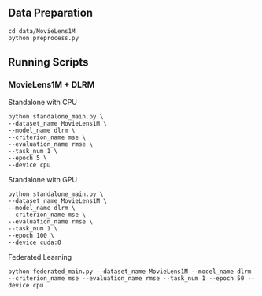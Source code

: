## Data Preparation
```
cd data/MovieLens1M
python preprocess.py
```

## Running Scripts
### MovieLens1M + DLRM
Standalone with CPU
```
python standalone_main.py \
--dataset_name MovieLens1M \
--model_name dlrm \
--criterion_name mse \
--evaluation_name rmse \
--task_num 1 \
--epoch 5 \
--device cpu
```
Standalone with GPU
```
python standalone_main.py \
--dataset_name MovieLens1M \
--model_name dlrm \
--criterion_name mse \
--evaluation_name rmse \
--task_num 1 \
--epoch 100 \
--device cuda:0
```

Federated Learning
```
python federated_main.py --dataset_name MovieLens1M --model_name dlrm --criterion_name mse --evaluation_name rmse --task_num 1 --epoch 50 --device cpu
```